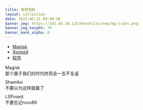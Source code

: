 ```yaml
---
title: 常用导航
layout: collection
date: 2023-05-21 09:49:58
banner_img: https://101.43.39.125/HexoFiles/new/bg-trans.png
banner_img_height: 70
banner_mask_alpha: 0
---
```


<div class="container tool-nav">
  <ul class="nav nav-pills">
    <li role="presentation" class="active"><a href="#">Magisk</a></li>
    <li role="presentation"><a href="lsposed.html">Xposed</a></li>
    <li role="presentation"><a href="software.html">软件</a></li>
  </ul>
</div>
<!-- <div class="container"> -->
  <div class="row text-center">
    <div class="col-md-4 col-xs-12 col-sm-6 tool-li"><a href="https://github.com/topjohnwu/Magisk" target="_blank">
        <div class="tool-li-li li-bgc-11">
          <i class="iconfont icon-magisk"></i>
        </div> </a>
      <div class="text-center" style="margin-top:10px">
        Magisk
      </div>
      <div class="text-center text-color-height">
        那个属于我们的时代终究会一去不复返
      </div>
    </div>
    <div class="col-md-4 col-xs-12 col-sm-6 tool-li"><a href="https://github.com/LSPosed/LSPosed.github.io/releases" target="_blank">
        <div class="tool-li-li li-bgc-12">
          <i class="iconfont icon-magisk"></i>
        </div> </a>
      <div class="text-center" style="margin-top:10px">
        Shamiko
      </div>
      <div class="text-center text-color-height">
        不要以为这样就赢了
      </div>
    </div>
    <div class="col-md-4 col-xs-12 col-sm-6 tool-li"><a href="https://github.com/LSPosed/LSPosed" target="_blank">
        <div class="tool-li-li li-bgc-13">
          <i class="iconfont icon-magisk"></i>
        </div> </a>
      <div class="text-center" style="margin-top:10px">
        LSPosed
      </div>
      <div class="text-center text-color-height">
        不要忘记rovo89
      </div>
    </div>
<!-- </div> -->
